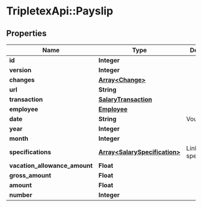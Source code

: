 # TripletexApi::Payslip

## Properties
Name | Type | Description | Notes
------------ | ------------- | ------------- | -------------
**id** | **Integer** |  | [optional] 
**version** | **Integer** |  | [optional] 
**changes** | [**Array&lt;Change&gt;**](Change.md) |  | [optional] 
**url** | **String** |  | [optional] 
**transaction** | [**SalaryTransaction**](SalaryTransaction.md) |  | [optional] 
**employee** | [**Employee**](Employee.md) |  | 
**date** | **String** | Voucher date. | [optional] 
**year** | **Integer** |  | [optional] 
**month** | **Integer** |  | [optional] 
**specifications** | [**Array&lt;SalarySpecification&gt;**](SalarySpecification.md) | Link to salary specifications. | [optional] 
**vacation_allowance_amount** | **Float** |  | [optional] 
**gross_amount** | **Float** |  | [optional] 
**amount** | **Float** |  | [optional] 
**number** | **Integer** |  | [optional] 


